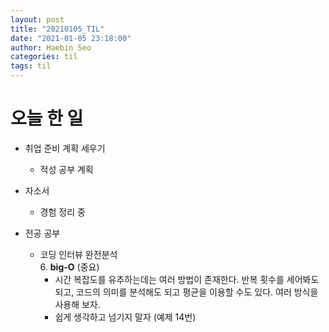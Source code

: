 ```yaml
---
layout: post
title: "20210105_TIL"
date: "2021-01-05 23:18:00"
author: Haebin Seo
categories: til
tags: til
---
```

# 오늘 한 일
- 취업 준비 계획 세우기
  - 적성 공부 계획

- 자소서
  - 경험 정리 중

- 전공 공부
  - 코딩 인터뷰 완전분석  
    6. **big-O** (중요)
      - 시간 복잡도를 유추하는데는 여러 방법이 존재한다. 반복 횟수를 세어봐도 되고, 코드의 의미를 분석해도 되고 평균을 이용할 수도 있다. 여러 방식을 사용해 보자.
      - 쉽게 생각하고 넘기지 말자 (예제 14번)